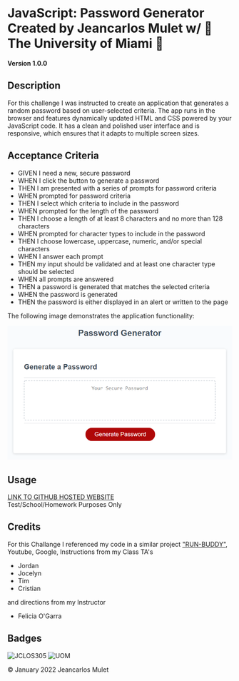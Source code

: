 # JavaScript: Password Generator Created by Jeancarlos Mulet w/  🙌 The University of Miami 🙌

**Version 1.0.0** 

## Description 
For this challenge I was instructed to create an application that generates a random password based on user-selected criteria. 
The app runs in the browser and features dynamically updated HTML and CSS powered by your JavaScript code. 
It has a clean and polished user interface and is responsive, which ensures that it adapts to multiple screen sizes.



## Acceptance Criteria


- GIVEN I need a new, secure password
- WHEN I click the button to generate a password
- THEN I am presented with a series of prompts for password criteria
- WHEN prompted for password criteria
- THEN I select which criteria to include in the password
- WHEN prompted for the length of the password
- THEN I choose a length of at least 8 characters and no more than 128 characters
- WHEN prompted for character types to include in the password
- THEN I choose lowercase, uppercase, numeric, and/or special characters
- WHEN I answer each prompt
- THEN my input should be validated and at least one character type should be selected
- WHEN all prompts are answered
- THEN a password is generated that matches the selected criteria
- WHEN the password is generated
- THEN the password is either displayed in an alert or written to the page


The following image demonstrates the application functionality:

![An app window with the label Password Generator, an input field labeled Your Secure Password, and a Generate Password button.](./Assets/03-javascript-homework-demo.png)




## Usage 
 [LINK TO GITHUB HOSTED WEBSITE](https://jclos305.github.io/Password-Generator/) <br/> 
Test/School/Homework Purposes Only





## Credits

For this Challange I referenced my code in a similar project ["RUN-BUDDY"](https://github.com/JCLOS305/run-buddy/blob/main/index.html), Youtube, Google, 
Instructions from my Class TA's
- Jordan 
- Jocelyn
- Tim
- Cristian

and directions from my Instructor 
- Felicia O'Garra

##

## Badges
![JCLOS305](https://img.shields.io/badge/Orchestrated%20by-JCLOS305-blue)
![UOM](https://img.shields.io/badge/University%20of-Miami-orange)


© January 2022  Jeancarlos Mulet



